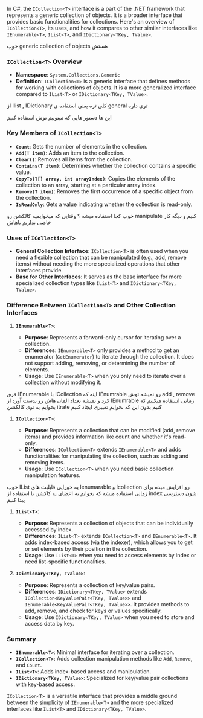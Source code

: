 In C#, the `ICollection<T>` interface is a part of the .NET framework that represents a generic collection of objects. It is a broader interface that provides basic functionalities for collections. Here's an overview of `ICollection<T>`, its uses, and how it compares to other similar interfaces like `IEnumerable<T>`, `IList<T>`, and `IDictionary<TKey, TValue>`.

خوب generic collection of objects هستش 
### `ICollection<T>` Overview

- **Namespace**: `System.Collections.Generic`
- **Definition**: `ICollection<T>` is a generic interface that defines methods for working with collections of objects. It is a more generalized interface compared to `IList<T>` or `IDictionary<TKey, TValue>`.

از Ilist , IDictionary کلی تره یعنی استفاده ی general تری داره 

این ها دستور هایی که میتونیم توش استفاده کنیم 
### Key Members of `ICollection<T>`

- **`Count`**: Gets the number of elements in the collection.
- **`Add(T item)`**: Adds an item to the collection.
- **`Clear()`**: Removes all items from the collection.
- **`Contains(T item)`**: Determines whether the collection contains a specific value.
- **`CopyTo(T[] array, int arrayIndex)`**: Copies the elements of the collection to an array, starting at a particular array index.
- **`Remove(T item)`**: Removes the first occurrence of a specific object from the collection.
- **`IsReadOnly`**: Gets a value indicating whether the collection is read-only.

خوب کجا استفاده میشه ؟
وقتایی که میخوایمیه کالکشن رو manipulate کنیم و دیگه کار خاصی نداریم باهاش
### Uses of `ICollection<T>`

- **General Collection Interface**: `ICollection<T>` is often used when you need a flexible collection that can be manipulated (e.g., add, remove items) without needing the more specialized operations that other interfaces provide.
- **Base for Other Interfaces**: It serves as the base interface for more specialized collection types like `IList<T>` and `IDictionary<TKey, TValue>`.

### Difference Between `ICollection<T>` and Other Collection Interfaces

1. **`IEnumerable<T>`**:
    
    - **Purpose**: Represents a forward-only cursor for iterating over a collection.
    - **Differences**: `IEnumerable<T>` only provides a method to get an enumerator (`GetEnumerator`) to iterate through the collection. It does not support adding, removing, or determining the number of elements.
    - **Usage**: Use `IEnumerable<T>` when you only need to iterate over a collection without modifying it.

فرق IEnumerable با  ICollection اینه که IEnumrable رو نمیشه توش add , remove کرد و نمیشه تعداد المان هاش رو بدست آورد 
از IEnumrable زمانی استفاده میکنیم که بخوایم یه توی کالکشن itrate کنیم بدون این که بخوایم تغییری ایجاد کنیم 
1. **`ICollection<T>`**:
    
    - **Purpose**: Represents a collection that can be modified (add, remove items) and provides information like count and whether it's read-only.
    - **Differences**: `ICollection<T>` extends `IEnumerable<T>` and adds functionalities for manipulating the collection, such as adding and removing items.
    - **Usage**: Use `ICollection<T>` when you need basic collection manipulation features.

خوب IList یه جورایی قابلیت های Ienumarable و Icollection رو افزایش میده برای زمانی استفاده میشه که بخوایم به اعضای یه کاکشن با استفاده از index شون دسترسی پیدا کنیم 

1. **`IList<T>`**:
    
    - **Purpose**: Represents a collection of objects that can be individually accessed by index.
    - **Differences**: `IList<T>` extends `ICollection<T>` and `IEnumerable<T>`. It adds index-based access (via the indexer), which allows you to get or set elements by their position in the collection.
    - **Usage**: Use `IList<T>` when you need to access elements by index or need list-specific functionalities.
4. **`IDictionary<TKey, TValue>`**:
    
    - **Purpose**: Represents a collection of key/value pairs.
    - **Differences**: `IDictionary<TKey, TValue>` extends `ICollection<KeyValuePair<TKey, TValue>>` and `IEnumerable<KeyValuePair<TKey, TValue>>`. It provides methods to add, remove, and check for keys or values specifically.
    - **Usage**: Use `IDictionary<TKey, TValue>` when you need to store and access data by key.

### Summary

- **`IEnumerable<T>`**: Minimal interface for iterating over a collection.
- **`ICollection<T>`**: Adds collection manipulation methods like `Add`, `Remove`, and `Count`.
- **`IList<T>`**: Adds index-based access and manipulation.
- **`IDictionary<TKey, TValue>`**: Specialized for key/value pair collections with key-based access.

`ICollection<T>` is a versatile interface that provides a middle ground between the simplicity of `IEnumerable<T>` and the more specialized interfaces like `IList<T>` and `IDictionary<TKey, TValue>`.